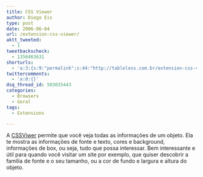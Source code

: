 ```yaml
---
title: CSS Viewer
author: Diego Eis
type: post
date: 2006-06-04
url: /extension-css-viewer/
aktt_tweeted:
  - 1
tweetbackscheck:
  - 1356463631
shorturls:
  - 'a:3:{s:9:"permalink";s:44:"http://tableless.com.br/extension-css-viewer";s:7:"tinyurl";s:26:"http://tinyurl.com/3eynan3";s:4:"isgd";s:19:"http://is.gd/TOnk1g";}'
twittercomments:
  - 'a:0:{}'
dsq_thread_id: 503035443
categories:
  - Browsers
  - Geral
tags:
  - Extensions

---
```

A [CSSViwer][1] permite que você veja todas as informações de um objeto. Ela te mostra as informações de fonte e texto, cores e background, informações de box, ou seja, tudo que possa interessar. Bem interessante e útil para quando você visitar um site por exemplo, que quiser descobrir a família de fonte e o seu tamanho, ou a cor de fundo e largura e altura do objeto.

 [1]: https://addons.mozilla.org/firefox/2104/